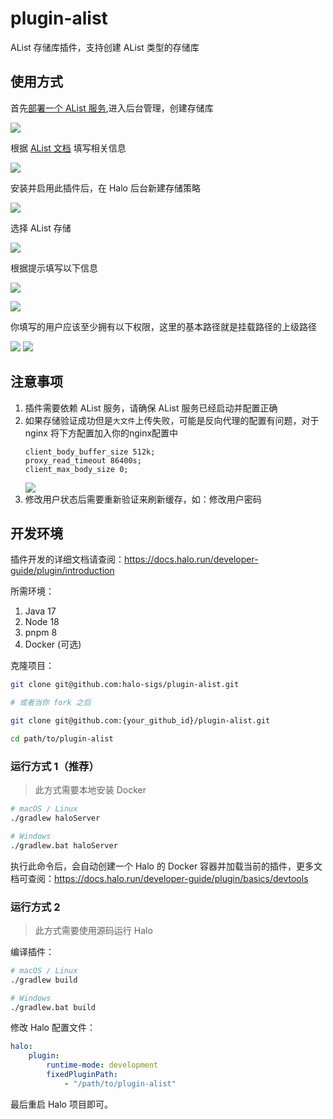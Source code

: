 # plugin-alist

AList 存储库插件，支持创建 AList 类型的存储库

## 使用方式

首先[部署一个 AList 服务](https://alist.nn.ci/zh/guide/install/docker.html),进入后台管理，创建存储库

![](docs/img/1.png)

根据 [AList 文档](https://alist.nn.ci/zh/guide/) 填写相关信息

![](docs/img/2.png)

安装并启用此插件后，在 Halo 后台新建存储策略

![](docs/img/3.png)

选择 AList 存储

![](docs/img/4.png)

根据提示填写以下信息

![](docs/img/5.png)

![](docs/img/6.png)

你填写的用户应该至少拥有以下权限，这里的基本路径就是挂载路径的上级路径

![](docs/img/9.png)
![](docs/img/7.png)

## 注意事项
1. 插件需要依赖 AList 服务，请确保 AList 服务已经启动并配置正确
2. 如果存储验证成功但是`大文件`上传失败，可能是反向代理的配置有问题，对于 nginx 将下方配置加入你的nginx配置中
    ```
    client_body_buffer_size 512k;
    proxy_read_timeout 86400s;
    client_max_body_size 0;
    ```
   ![](docs/img/8.png)
3. 修改用户状态后需要重新验证来刷新缓存，如：修改用户密码
## 开发环境

插件开发的详细文档请查阅：<https://docs.halo.run/developer-guide/plugin/introduction>

所需环境：

1. Java 17
2. Node 18
3. pnpm 8
4. Docker (可选)

克隆项目：

```bash
git clone git@github.com:halo-sigs/plugin-alist.git

# 或者当你 fork 之后

git clone git@github.com:{your_github_id}/plugin-alist.git
```

```bash
cd path/to/plugin-alist
```

### 运行方式 1（推荐）

> 此方式需要本地安装 Docker

```bash
# macOS / Linux
./gradlew haloServer

# Windows
./gradlew.bat haloServer
```

执行此命令后，会自动创建一个 Halo 的 Docker
容器并加载当前的插件，更多文档可查阅：<https://docs.halo.run/developer-guide/plugin/basics/devtools>

### 运行方式 2

> 此方式需要使用源码运行 Halo

编译插件：

```bash
# macOS / Linux
./gradlew build

# Windows
./gradlew.bat build
```

修改 Halo 配置文件：

```yaml
halo:
    plugin:
        runtime-mode: development
        fixedPluginPath:
            - "/path/to/plugin-alist"
```

最后重启 Halo 项目即可。

